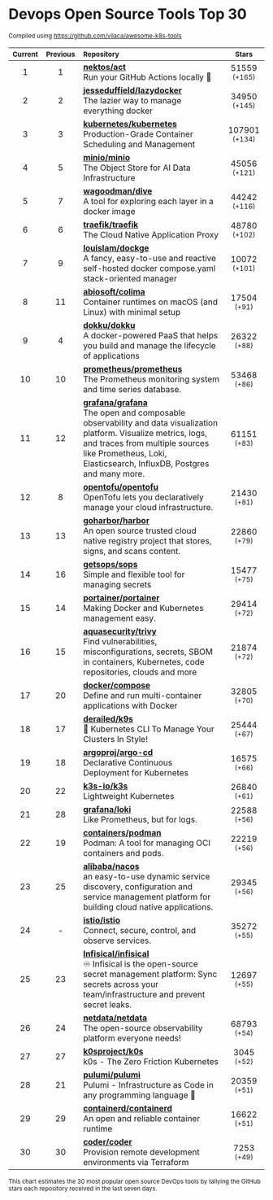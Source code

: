 # Devops Open Source Tools Top 30
<sup>Compiled using https://github.com/vilaca/awesome-k8s-tools</sup>
<div align="center">

|<sub>Current</sub>|<sub>Previous</sub>|<sub>Repository</sub>|<sub>Stars</sub>|
|:---:|:---:|:---|:---:|
|1|1|[**nektos/act**](https://github.com/nektos/act)<br/>Run your GitHub Actions locally 🚀|51559 <sup>(+165)</sup>|
|2|2|[**jesseduffield/lazydocker**](https://github.com/jesseduffield/lazydocker)<br/>The lazier way to manage everything docker|34950 <sup>(+145)</sup>|
|3|3|[**kubernetes/kubernetes**](https://github.com/kubernetes/kubernetes)<br/>Production-Grade Container Scheduling and Management|107901 <sup>(+134)</sup>|
|4|5|[**minio/minio**](https://github.com/minio/minio)<br/>The Object Store for AI Data Infrastructure|45056 <sup>(+121)</sup>|
|5|7|[**wagoodman/dive**](https://github.com/wagoodman/dive)<br/>A tool for exploring each layer in a docker image|44242 <sup>(+116)</sup>|
|6|6|[**traefik/traefik**](https://github.com/traefik/traefik)<br/>The Cloud Native Application Proxy|48780 <sup>(+102)</sup>|
|7|9|[**louislam/dockge**](https://github.com/louislam/dockge)<br/>A fancy, easy-to-use and reactive self-hosted docker compose.yaml stack-oriented manager|10072 <sup>(+101)</sup>|
|8|11|[**abiosoft/colima**](https://github.com/abiosoft/colima)<br/>Container runtimes on macOS (and Linux) with minimal setup|17504 <sup>(+91)</sup>|
|9|4|[**dokku/dokku**](https://github.com/dokku/dokku)<br/>A docker-powered PaaS that helps you build and manage the lifecycle of applications|26322 <sup>(+88)</sup>|
|10|10|[**prometheus/prometheus**](https://github.com/prometheus/prometheus)<br/>The Prometheus monitoring system and time series database.|53468 <sup>(+86)</sup>|
|11|12|[**grafana/grafana**](https://github.com/grafana/grafana)<br/>The open and composable observability and data visualization platform. Visualize metrics, logs, and traces from multiple sources like Prometheus, Loki, Elasticsearch, InfluxDB, Postgres and many more. |61151 <sup>(+83)</sup>|
|12|8|[**opentofu/opentofu**](https://github.com/opentofu/opentofu)<br/>OpenTofu lets you declaratively manage your cloud infrastructure.|21430 <sup>(+81)</sup>|
|13|13|[**goharbor/harbor**](https://github.com/goharbor/harbor)<br/>An open source trusted cloud native registry project that stores, signs, and scans content.|22860 <sup>(+79)</sup>|
|14|16|[**getsops/sops**](https://github.com/getsops/sops)<br/>Simple and flexible tool for managing secrets|15477 <sup>(+75)</sup>|
|15|14|[**portainer/portainer**](https://github.com/portainer/portainer)<br/>Making Docker and Kubernetes management easy.|29414 <sup>(+72)</sup>|
|16|15|[**aquasecurity/trivy**](https://github.com/aquasecurity/trivy)<br/>Find vulnerabilities, misconfigurations, secrets, SBOM in containers, Kubernetes, code repositories, clouds and more|21874 <sup>(+72)</sup>|
|17|20|[**docker/compose**](https://github.com/docker/compose)<br/>Define and run multi-container applications with Docker|32805 <sup>(+70)</sup>|
|18|17|[**derailed/k9s**](https://github.com/derailed/k9s)<br/>🐶 Kubernetes CLI To Manage Your Clusters In Style!|25444 <sup>(+67)</sup>|
|19|18|[**argoproj/argo-cd**](https://github.com/argoproj/argo-cd)<br/>Declarative Continuous Deployment for Kubernetes|16575 <sup>(+66)</sup>|
|20|22|[**k3s-io/k3s**](https://github.com/k3s-io/k3s)<br/>Lightweight Kubernetes|26840 <sup>(+61)</sup>|
|21|28|[**grafana/loki**](https://github.com/grafana/loki)<br/>Like Prometheus, but for logs.|22588 <sup>(+56)</sup>|
|22|19|[**containers/podman**](https://github.com/containers/podman)<br/>Podman: A tool for managing OCI containers and pods.|22219 <sup>(+56)</sup>|
|23|25|[**alibaba/nacos**](https://github.com/alibaba/nacos)<br/>an easy-to-use dynamic service discovery, configuration and service management platform for building cloud native applications.|29345 <sup>(+56)</sup>|
|24|-|[**istio/istio**](https://github.com/istio/istio)<br/>Connect, secure, control, and observe services.|35272 <sup>(+55)</sup>|
|25|23|[**Infisical/infisical**](https://github.com/Infisical/infisical)<br/>♾ Infisical is the open-source secret management platform: Sync secrets across your team/infrastructure and prevent secret leaks.|12697 <sup>(+55)</sup>|
|26|24|[**netdata/netdata**](https://github.com/netdata/netdata)<br/>The open-source observability platform everyone needs!|68793 <sup>(+54)</sup>|
|27|27|[**k0sproject/k0s**](https://github.com/k0sproject/k0s)<br/>k0s - The Zero Friction Kubernetes|3045 <sup>(+52)</sup>|
|28|21|[**pulumi/pulumi**](https://github.com/pulumi/pulumi)<br/>Pulumi - Infrastructure as Code in any programming language 🚀|20359 <sup>(+51)</sup>|
|29|29|[**containerd/containerd**](https://github.com/containerd/containerd)<br/>An open and reliable container runtime|16622 <sup>(+51)</sup>|
|30|30|[**coder/coder**](https://github.com/coder/coder)<br/>Provision remote development environments via Terraform|7253 <sup>(+49)</sup>|


</div>

<sub>This chart estimates the 30 most popular open source DevOps tools by tallying the GitHub stars each repository received in the last seven days.</sub>
